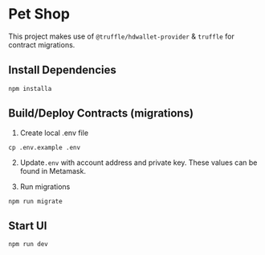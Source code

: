 # Pet Shop

This project makes use of `@truffle/hdwallet-provider` & `truffle` for contract migrations.


## Install Dependencies
```
npm installa
```

## Build/Deploy Contracts (migrations)
1. Create local .env file
```
cp .env.example .env
```
2. Update`.env` with account address and private key. These values can be found in Metamask.

4. Run migrations
```
npm run migrate
```
## Start UI

```
npm run dev
```